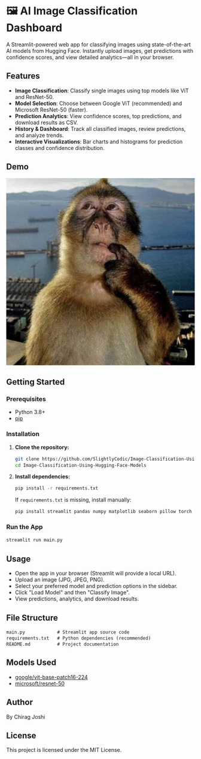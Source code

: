 # 🖼️ AI Image Classification Dashboard

A Streamlit-powered web app for classifying images using state-of-the-art AI models from Hugging Face. Instantly upload images, get predictions with confidence scores, and view detailed analytics—all in your browser.

## Features
- **Image Classification**: Classify single images using top models like ViT and ResNet-50.
- **Model Selection**: Choose between Google ViT (recommended) and Microsoft ResNet-50 (faster).
- **Prediction Analytics**: View confidence scores, top predictions, and download results as CSV.
- **History & Dashboard**: Track all classified images, review predictions, and analyze trends.
- **Interactive Visualizations**: Bar charts and histograms for prediction classes and confidence distribution.

## Demo
![Demo Screenshot](Monke.jpg)

## Getting Started
### Prerequisites
- Python 3.8+
- [pip](https://pip.pypa.io/en/stable/)

### Installation
1. **Clone the repository:**
   ```bash
   git clone https://github.com/SlightlyCodic/Image-Classification-Using-Hugging-Face-Models.git
   cd Image-Classification-Using-Hugging-Face-Models
   ```
2. **Install dependencies:**
   ```bash
   pip install -r requirements.txt
   ```
   If `requirements.txt` is missing, install manually:
   ```bash
   pip install streamlit pandas numpy matplotlib seaborn pillow torch transformers
   ```

### Run the App
```bash
streamlit run main.py
```

## Usage
- Open the app in your browser (Streamlit will provide a local URL).
- Upload an image (JPG, JPEG, PNG).
- Select your preferred model and prediction options in the sidebar.
- Click "Load Model" and then "Classify Image".
- View predictions, analytics, and download results.

## File Structure
```
main.py            # Streamlit app source code
requirements.txt   # Python dependencies (recommended)
README.md          # Project documentation
```

## Models Used
- [google/vit-base-patch16-224](https://huggingface.co/google/vit-base-patch16-224)
- [microsoft/resnet-50](https://huggingface.co/microsoft/resnet-50)

## Author
By Chirag Joshi

## License
This project is licensed under the MIT License.
